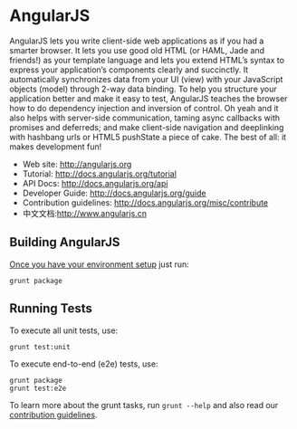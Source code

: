 AngularJS
=========

AngularJS lets you write client-side web applications as if you had a smarter browser.  It lets you
use good old HTML (or HAML, Jade and friends!) as your template language and lets you extend HTML’s
syntax to express your application’s components clearly and succinctly.  It automatically
synchronizes data from your UI (view) with your JavaScript objects (model) through 2-way data
binding. To help you structure your application better and make it easy to test, AngularJS teaches
the browser how to do dependency injection and inversion of control. Oh yeah and it also helps with
server-side communication, taming async callbacks with promises and deferreds; and make client-side
navigation and deeplinking with hashbang urls or HTML5 pushState a piece of cake. The best of all:
it makes development fun!

* Web site: http://angularjs.org
* Tutorial: http://docs.angularjs.org/tutorial
* API Docs: http://docs.angularjs.org/api
* Developer Guide: http://docs.angularjs.org/guide
* Contribution guidelines: http://docs.angularjs.org/misc/contribute
* 中文文档:http://www.angularjs.cn

Building AngularJS
---------
[Once you have your environment setup](http://docs.angularjs.org/misc/contribute) just run:

    grunt package


Running Tests
-------------
To execute all unit tests, use:

    grunt test:unit

To execute end-to-end (e2e) tests, use:

    grunt package
    grunt test:e2e

To learn more about the grunt tasks, run `grunt --help` and also read our
[contribution guidelines](http://docs.angularjs.org/misc/contribute).
